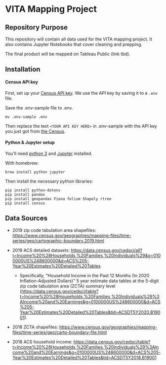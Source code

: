 # VITA Mapping Project

## Repository Purpose
This repository will contain all data used for the VITA mapping project. It also contains Jupyter Notebooks that cover cleaning and prepping.

The final product will be mapped on Tableau Public (link tbd).

## Installation

#### Census API key
First, set up your [Census API key](https://api.census.gov/data/key_signup.html). We use the API key by saving it to a `.env` file.

Save the .env-sample file to .env.
```
mv .env-sample .env
```

Then replace the text `<YOUR API KEY HERE>` in .env-sample with the API key you just got from [the Census](https://api.census.gov/data/key_signup.html).

#### Python & Jupyter setup
You'll need [python 3](https://www.python.org/) and [Jupyter](https://jupyter.org/) installed.

With homebrew:
```
brew install python jupyter
```

Then install the necessary python libraries:

```
pip install python-dotenv
pip install pandas
pip install geopandas Fiona folium Shapely rtree
pip install census
``` 

## Data Sources

* 2019 zip code tabulation area shapefiles: https://www.census.gov/geographies/mapping-files/time-series/geo/cartographic-boundary.2019.html
* 2019 ACS detailed datasets: https://data.census.gov/cedsci/all?t=Income%20%28Households,%20Families,%20Individuals%29&g=0100000US%248600000&d=ACS%205-Year%20Estimates%20Detailed%20Tables
  * Specifically, "Household Income in the Past 12 Months (In 2020 Inflation-Adjusted Dollars)" 5 year estimate data tables at the 5-digit zip code tabulation area (ZCTA) summary level (https://data.census.gov/cedsci/table?t=Income%20%28Households,%20Families,%20Individuals%29%3AIncome%20and%20Earnings&g=0100000US%248600000&d=ACS%205-Year%20Estimates%20Detailed%20Tables&tid=ACSDT5Y2020.B19001).

* 2018 ZCTA shapefiles: https://www.census.gov/geographies/mapping-files/time-series/geo/carto-boundary-file.html
* 2018 ACS household income: https://data.census.gov/cedsci/table?t=Income%20%28Households,%20Families,%20Individuals%29%3AIncome%20and%20Earnings&g=0100000US%248600000&d=ACS%205-Year%20Estimates%20Detailed%20Tables&tid=ACSDT5Y2018.B19001

